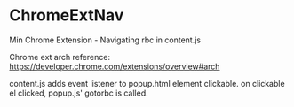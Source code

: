 # ChromeExtNav
Min Chrome Extension - Navigating rbc in content.js

Chrome ext arch reference:
https://developer.chrome.com/extensions/overview#arch

content.js adds event listener to popup.html element clickable.
on clickable el clicked, popup.js' gotorbc is called.
